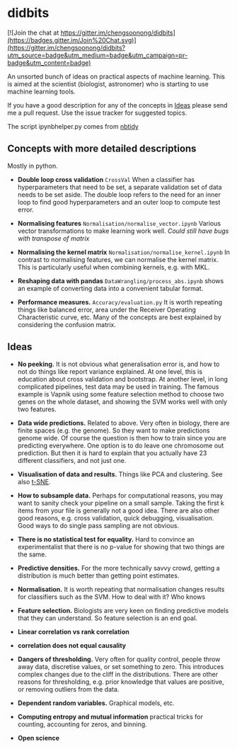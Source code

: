 # didbits

[![Join the chat at https://gitter.im/chengsoonong/didbits](https://badges.gitter.im/Join%20Chat.svg)](https://gitter.im/chengsoonong/didbits?utm_source=badge&utm_medium=badge&utm_campaign=pr-badge&utm_content=badge)

An unsorted bunch of ideas on practical aspects of machine
learning. This is aimed at the scientist (biologist, astronomer) who
is starting to use machine learning tools.

If you have a good description for any of the concepts in [Ideas](#ideas)
please send me a pull request.
Use the issue tracker for suggested topics.

The script ipynbhelper.py comes from [nbtidy](https://github.com/chengsoonong/nbtidy)

## Concepts with more detailed descriptions
Mostly in python.


- **Double loop cross validation** ```CrossVal``` When a classifier has hyperparameters that need to be set, a separate validation set of data needs to be set aside. The double loop refers to the need for an inner loop to find good hyperparameters and an outer loop to compute test error.

- **Normalising features** ```Normalisation/normalise_vector.ipynb```
  Various vector transformations to make learning work well. *Could
  still have bugs with transpose of matrix*

- **Normalising the kernel matrix** ```Normalisation/normalise_kernel.ipynb``` In contrast to
  normalising features, we can normalise the kernel matrix. This is
  particularly useful when combining kernels, e.g. with MKL.

- **Reshaping data with pandas** ```DataWrangling/process_abs.ipynb```
  shows an example of converting data into a convenient tabular format.

- **Performance measures.** ```Accuracy/evaluation.py``` It is worth
  repeating things like balanced error, area under the Receiver Operating Characteristic curve, etc.
  Many of the concepts are best explained by considering the confusion matrix.

## Ideas

- **No peeking.** It is not obvious what generalisation error is, and how to
not do things like report variance explained. At one level, this is
education about cross validation and bootstrap. At another level, in long
complicated pipelines, test data may be used in training. The famous
example is Vapnik using some feature selection method to choose two genes
on the whole dataset, and showing the SVM works well with only two
features.

- **Data wide predictions.** Related to above. Very often in biology, there
are finite spaces (e.g. the genome). So they want to make predictions
genome wide. Of course the question is then how to train since you are
predicting everywhere. One option is to do leave one chromosome out
prediction. But then it is hard to explain that you actually have 23
different classifiers, and not just one.

- **Visualisation of data and results.** Things like PCA and clustering. See also [t-SNE](http://lvdmaaten.github.io/tsne/).

- **How to subsample data.** Perhaps for computational reasons, you may want to
sanity check your pipeline on a small sample. Taking the first k items
from your file is generally not a good idea. There are also other good
reasons, e.g. cross validation, quick debugging, visualisation. Good ways
to do single pass sampling are not obvious.

- **There is no statistical test for equality.** Hard to convince an
experimentalist that there is no p-value for showing that two things are
the same.

- **Predictive densities.** For the more technically savvy crowd, getting a
distribution is much better than getting point estimates.

- **Normalisation.** It is worth repeating that normalisation changes results for classifiers such as the SVM.
How to deal with it? Who knows

- **Feature selection.** Biologists are very keen on finding predictive models
that they can understand. So feature selection is an end goal.

- **Linear correlation vs rank correlation**

- **correlation does not equal causality**

- **Dangers of thresholding.** Very often for quality control, people throw
away data, discretise values, or set something to zero. This introduces
complex changes due to the cliff in the distributions. There are other
reasons for thresholding, e.g. prior knowledge that values are positive,
or removing outliers from the data.

- **Dependent random variables.** Graphical models, etc.

- **Computing entropy and mutual information** practical tricks for counting, accounting for zeros, and binning.

- **Open science**
